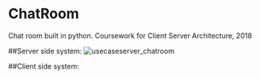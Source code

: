 # ChatRoom
Chat room built in python. Coursework for Client Server Architecture, 2018

##Server side system:
![usecaseserver_chatroom](https://user-images.githubusercontent.com/6242946/35349748-ba681450-0133-11e8-8a09-bcf696e6769e.jpg)

##Client side system:
